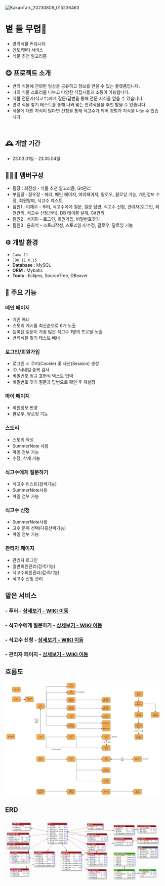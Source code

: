 
![KakaoTalk_20230808_015236463](https://github.com/ijaeu/sunnyProject/assets/126428545/7de7dbd9-a8e8-4aa6-82bc-cdfb013f6807)


# 볕 들 무렵🍃
- 반려식물 커뮤니티
- 멘토/멘티 서비스
- 식물 추천 알고리즘


## 😋 프로젝트 소개
- 반려 식물에 관련된 일상을 공유하고 정보를 얻을 수 있는 플랫폼입니다.
- 나의 식물 스토리를 나누고 다양한 식집사들과 소통이 가능합니다.
- 식물 전문가(식고수)에게 질문/답변을 통해 전문 지식을 얻을 수 있습니다.
- 반려 식물 찾기 테스트를 통해 나와 맞는 반려식물을 추천 받을 수 있습니다.
- 식물에 대한 지식이 많다면 신청을 통해 식고수가 되어 경험과 지식을 나눌 수 있습니다.
<br>


## 🕰️ 개발 기간
* 23.03.01일 - 23.05.04일


## 🧑‍🤝‍🧑 맴버구성
 - 팀장   : 최진성 - 식물 추천 알고리즘, Git관리
 - 부팀장 : 정우정 - 헤더, 메인 페이지, 마이페이지, 팔로우, 팔로잉 기능, 개인정보 수정, 회원탈퇴, 식고수 리스트
 - 팀원1  : 이재우 - 푸터, 식고수에게 질문, 질문 답변, 식고수 신청, 관리자(로그인, 회원관리, 식고수 신청관리), DB 테이블 설계, Git관리
 - 팀원2  : 서지민 - 로그인, 회원가입, 비밀번호찾기
 - 팀원3  : 윤희석 - 스토리작성, 스토리읽기/수정, 팔로우, 팔로잉 기능


## ⚙️ 개발 환경
- `Java 11`
- `JDK 11.0.15`
- **Database** : MySQL
- **ORM** : Mybatis
- **Tools** : Eclipes, SourceTree, DBeaver


## 📌 주요 기능
### 메인 페이지
- 메인 배너
- 스토리 게시물 최신순으로 6개 노출
- 등록된 질문이 가장 많은 식고수 1명의 프로필 노출
- 반려식물 찾기 테스트 배너
 
### 로그인/회원가입
- 로그인 시 쿠키(Cookie) 및 세션(Session) 생성
- ID, 닉네임 중복 검사
- 비밀번호 정규 표현식 텍스트 입력
- 비밀번호 찾기 질문과 답변으로 확인 후 재설정


### 마이 페이지
- 회원정보 변경
- 팔로우, 팔로잉 기능

### 스토리
- 스토리 작성
- SummerNote 사용
- 파일 첨부 가능
- 수정, 삭제 가능

### 식고수에게 질문하기
- 식고수 리스트(검색기능)
- SummerNote사용
- 파일 첨부 가능

### 식고수 신청
- SummerNote사용
- 고수 분야 선택(다중선택가능)
- 파일 첨부 가능

### 관리자 페이지
- 관리자 로그인
- 일반회원관리(검색기능)
- 식고수회원관리(검색기능)
- 식고수 신청 관리

## 맡은 서비스
### - 푸터  - <a href="" >상세보기 - WIKI 이동</a>
### - 식고수에게 질문하기  - <a href="" >상세보기 - WIKI 이동</a>
### - 식고수 신청  - <a href="" >상세보기 - WIKI 이동</a>
### - 관리자 페이지  - <a href="" >상세보기 - WIKI 이동</a>


##  흐름도
![흐름도](./image/flowMap.png)

## ERD
![ERD](./image/ERD.png)

